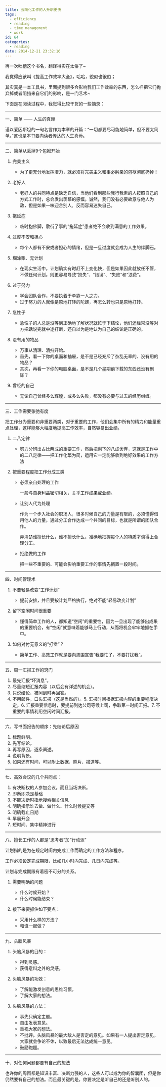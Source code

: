 ```yaml
---
title: 会简化工作的人升职更快
tags:
  - efficiency
  - reading
  - time management
  - work
id: 64
categories:
  - reading
date: 2014-12-21 23:32:16
---
```


再一次吐槽这个书名，翻译得实在太俗了~

我觉得应该叫《提高工作效率大全》，哈哈，貌似也很俗；

其实真是一本工具书，里面提到很多会影响我们工作效率的东西，怎么样把它们抛弃掉或者阻挡来自它们的影响，是一门艺术~

<!--more-->

下面是在阅读过程中，我觉得比较干货的一些摘录：

* * *

一、简单 —— 人生的真谛

谨以爱因斯坦的一句名言作为本章的开篇：“一切都要尽可能地简单，但不要太简单。”这也是本书要向读者传达的人生真谛。

* * *

二、简单从丢掉9个包袱开始

1.  完美主义

    *   为了更充分地发挥潜力，就必须将完美主义和事必躬亲的包袱彻底扔掉！
2.  老好人

    *   老好人的共同特点是缺乏自信，当他们看到那些我行我素的人按照自己的方式工作时，总会发出羡慕的感慨。诚然，我们没有必要故意与他人为敌，但是如果一味迎合别人，反而容易迷失自己。
3.  拖延症

    *   临时抱佛脚，敷衍了事的“拖延症”患者绝不会收到满意的工作效果。
4.  过度不安和担心

    *   每个人都有不安或者担心的情绪，但是一旦过度就会成为人生的绊脚石。
5.  糊涂账、无计划

    *   在现实生活中，计划确实有时赶不上变化快，但是如果因此就放任不管，不做任何计划，则更容易导致“损失”、“错误”、“失败”和“浪费”。
6.  过于努力

    *   学会团队合作，不要执着于单靠一人之力。
    *   过于努力的人就像是原地打转的陀螺，再怎么转也只是原地打转。
7.  急性子

    *   急性子的人总是没等到正确地了解状况就忙于下结论，他们还经常没等对方把话说完就中途打断，还自以为是地认为自己的结论是正确的。
8.  没有用的物品

    *   万事从清理、清扫开始。
    *   首先，看一下你的桌面和抽屉，是不是已经充斥了杂乱无章的、没有用的物品？
    *   其次，再看一下你的电脑桌面，是不是几个星期前下载的东西还没有删除？
9.  曾经的自己

    *   无论自己曾经多么辉煌，或多么失败，都没有必要与过去的经历纠缠。

* * *

三、工作需要张弛有度

把工作分为重要和非重要两类，对于重要的工作，他们会集中所有的精力和能量重点处理，这样能够大幅度地提高工作效率，自然容易出业绩。

1.  二八定律

    *   努力分辨出占比两成的重要工作，然后把剩下的八成舍弃，这就是工作中的二八定律——把工作化繁为简，运用它一定能够收到绝好效果的工作方法
2.  按重要程度把工作分成三类

    *   必须亲自处理的工作

        一般与自身利益密切相关，关乎工作成果或业绩。
    *   让别人代为处理

        作为一个步入社会的职场人，很多时候自己的力量是有限的，必须懂得借用他人的力量，通过分工合作达成一个共同的目标，也就是所谓的团队合作。

        弄清楚谁擅长什么，谁不擅长什么，准确地把握每个人的特质才谈得上合理分工。
    *   拒绝做的工作

        把一些不重要的、可能会影响重要工作的事情先搁置一段时间。

* * *

四、时间管理术

1.  不要轻易改变“工作计划”

    *   提前安排，并且要按计划严格执行，绝对不能“轻易改变计划”
2.  留下空闲时间很重要

    *   懂得简单工作的人，都知道“空闲”的重要性，因为一旦出现了能够出成果的重要机会，有“空闲”就意味着能够马上行动，从而将机会牢牢地抓在手中。
3.  如何对付无意义的“打岔”？

    *   简单工作、高效工作就是要向周围宣告“我要忙了，不要打扰我”。

* * *

五、周一汇报工作的窍门

1.  最先汇报“坏消息”。
2.  尽量缩短汇报内容（以后会有详述的机会）。
3.  只说结论，被问到时再回答。
4.  不用邮件，口头汇报（这是当然的）。5.  汇报时间根据汇报内容的重要程度决定。6.  汇报重要信息时，要提前到达公司等候上司，争取第一时间汇报。7.  不重要的事情利用空闲时间汇报。

* * *

六、写书面报告的顺序：先结论后原因

1.  标题鲜明。
2.  先写结论。
3.  再写原因，逐条阐述。
4.  说明背景。
5.  如果还有时间，可以附上数据、照片、报道等。

* * *

七、高效会议的几个共同点：

1.  有决断权的人参加会议，而且当场决断。
2.  即断即决是基础
3.  不能决断时指示搜索相关信息
4.  明确指示谁去做、做什么、什么时候提交等
5.  明确截止日期
6.  早晨开会
7.  短时间、集中精神进行

* * *

八、擅长工作的人都是“思考者”加“行动派”

计划指的是为在规定时间内完成工作而确定的工作方法和程序。

工作必须设定完成期限，比如几小时内完成、几日内完成等。

计划与完成期限有着密不可分的关系。

1.  需要明确的问题

    *   什么时候开始？
    *   什么时候能结束？
2.  接下来要抓住如下要点：

    *   采用什么样的方法？
    *   和谁一起做？

* * *

九、头脑风暴

1.  头脑风暴的目的：

    *   得到灵感。
    *   获得意料之外的灵感。
2.  头脑风暴的功效：

    *   了解能激发创意的思维习惯。
    *   了解大家的想法。
3.  头脑风暴的方法：

    *   事先只确定主题。
    *   自由发表意见。
    *   重视大家的想法。
    *   不批评。头脑风暴的最大敌人是否定的意见。如果有一人提出否定意见，大家就会争论不休，以致最后无法达成统一意见。
    *   鼓励跑题。

* * *

十、对任何问题都要有自己的想法

   也许你的周围都是知识丰富、决断力强的人，这些人可以成为你的智囊团，但是你仍然要有自己的想法。而且最关键的是，你要决定是听自己的还是听别人的。
